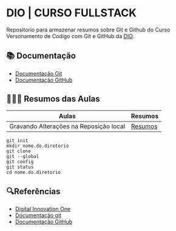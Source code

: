 
# DIO | CURSO FULLSTACK

Repositorio para armazenar resumos sobre Git e Github do Curso Versonamento de Codigo com Git e GitHub da [DIO](https://www.dio.me/).

## 📚 Documentação
- [Documentação Git](https://git-scm.com/doc)
- [Documentação GitHub](https://docs.github.com)


## 👨🏾‍💻 Resumos das Aulas

| Aulas | Resumos | 
|-------|---------| 
|Gravando Alterações na Reposição local| [Resumos]()|

~~~~
git init
mkdir nome.do.diretorio
git clone
git --global
git config
git status
cd nome.do.diretorio

~~~~

##  🔍Referências
- [Digital Innovation One]()
- [Documentação git]()
- [Documentação GitHub]()
